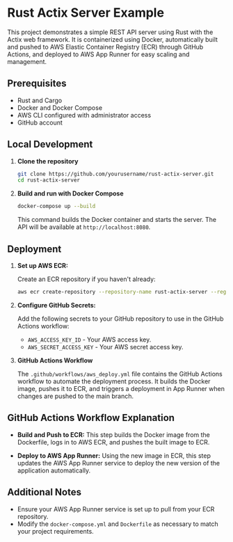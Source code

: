 # Rust Actix Server Example

This project demonstrates a simple REST API server using Rust with the Actix web framework. It is containerized using Docker, automatically built and pushed to AWS Elastic Container Registry (ECR) through GitHub Actions, and deployed to AWS App Runner for easy scaling and management.

## Prerequisites

- Rust and Cargo
- Docker and Docker Compose
- AWS CLI configured with administrator access
- GitHub account

## Local Development

1. **Clone the repository**

    ```bash
    git clone https://github.com/yourusername/rust-actix-server.git
    cd rust-actix-server
    ```

2. **Build and run with Docker Compose**

    ```bash
    docker-compose up --build
    ```

    This command builds the Docker container and starts the server. The API will be available at `http://localhost:8080`.

## Deployment

1. **Set up AWS ECR:**

    Create an ECR repository if you haven't already:

    ```bash
    aws ecr create-repository --repository-name rust-actix-server --region your-region
    ```

2. **Configure GitHub Secrets:**

    Add the following secrets to your GitHub repository to use in the GitHub Actions workflow:
    - `AWS_ACCESS_KEY_ID` - Your AWS access key.
    - `AWS_SECRET_ACCESS_KEY` - Your AWS secret access key.

3. **GitHub Actions Workflow**

    The `.github/workflows/aws_deploy.yml` file contains the GitHub Actions workflow to automate the deployment process. It builds the Docker image, pushes it to ECR, and triggers a deployment in App Runner when changes are pushed to the main branch.

## GitHub Actions Workflow Explanation

- **Build and Push to ECR:**
  This step builds the Docker image from the Dockerfile, logs in to AWS ECR, and pushes the built image to ECR.

- **Deploy to AWS App Runner:**
  Using the new image in ECR, this step updates the AWS App Runner service to deploy the new version of the application automatically.

## Additional Notes

- Ensure your AWS App Runner service is set up to pull from your ECR repository.
- Modify the `docker-compose.yml` and `Dockerfile` as necessary to match your project requirements.
